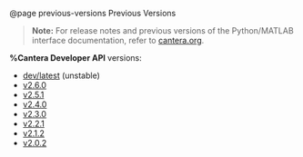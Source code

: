@page previous-versions Previous Versions

> **Note:** For release notes and previous versions of the Python/MATLAB
> interface documentation, refer to
> [cantera.org](https://cantera.org/documentation/index.html#need-something-else).

**%Cantera Developer API** versions:

* [dev/latest](https://cantera.org/documentation/dev/doxygen/html/index.html) (unstable)
* [v2.6.0](https://cantera.org/documentation/docs-2.6/doxygen/html/modules.html)
* [v2.5.1](https://cantera.org/documentation/docs-2.5/doxygen/html/modules.html)
* [v2.4.0](https://cantera.org/documentation/docs-2.4/doxygen/html/modules.html)
* [v2.3.0](https://cantera.org/documentation/docs-2.3/doxygen/html/modules.html)
* [v2.2.1](https://cantera.org/documentation/docs-2.2/doxygen/html/modules.html)
* [v2.1.2](https://cantera.org/documentation/docs-2.1/doxygen/html/modules.html)
* [v2.0.2](https://cantera.org/documentation/docs-2.0/doxygen/html/modules.html)
